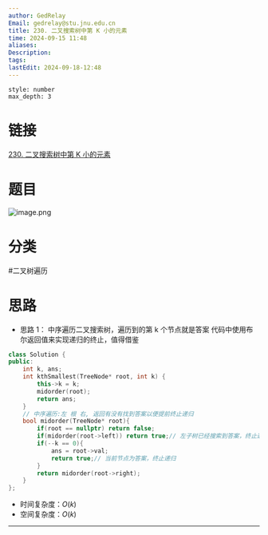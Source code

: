 ```yaml
---
author: GedRelay
Email: gedrelay@stu.jnu.edu.cn
title: 230. 二叉搜索树中第 K 小的元素
time: 2024-09-15 11:48
aliases: 
Description: 
tags: 
lastEdit: 2024-09-18-12:48
---
```


```toc
style: number
max_depth: 3
```

# 链接
[230. 二叉搜索树中第 K 小的元素](https://leetcode.cn/problems/kth-smallest-element-in-a-bst/) 

# 题目
![image.png](https://ged-pic-bed.oss-cn-guangzhou.aliyuncs.com/img/202409151148813.png)


# 分类
#二叉树遍历 

# 思路
- 思路 1：
中序遍历二叉搜索树，遍历到的第 k 个节点就是答案
代码中使用布尔返回值来实现递归的终止，值得借鉴


```cpp
class Solution {
public:
    int k, ans;
    int kthSmallest(TreeNode* root, int k) {
        this->k = k;
        midorder(root);
        return ans;
    }
    // 中序遍历:左 根 右, 返回有没有找到答案以便提前终止递归
    bool midorder(TreeNode* root){
        if(root == nullptr) return false;
        if(midorder(root->left)) return true;// 左子树已经搜索到答案，终止递归
        if(--k == 0){
            ans = root->val;
            return true;// 当前节点为答案，终止递归
        }
        return midorder(root->right);
    }
};
```


- 时间复杂度：${O\left( k \right)  }$ 
- 空间复杂度：${O\left( k \right)  }$ 


---

